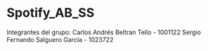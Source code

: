 # Spotify_AB_SS

Integrantes del grupo: 
Carlos Andrés Beltran Tello - 1001122
Sergio Fernando Salguero García - 1023722
